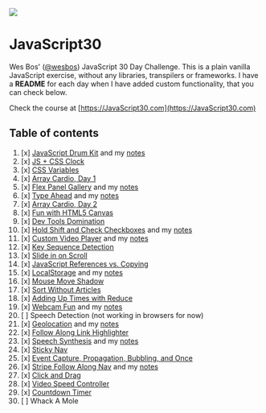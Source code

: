 ![](https://javascript30.com/images/JS3-social-share.png)

# JavaScript30

Wes Bos' ([@wesbos](https://github.com/wesbos)) JavaScript 30 Day Challenge.
This is a plain vanilla JavaScript exercise, without any libraries, transpilers
or frameworks. I have a **README** for each day when I have added custom
functionality, that you can check below.

Check the course at [https://JavaScript30.com](https://JavaScript30.com)

## Table of contents

1. [x] [JavaScript Drum Kit](https://vanntile.github.io/JavaScript30/01%20-%20JavaScript%20Drum%20Kit/)
  and my [notes](./01%20-%20JavaScript%20Drum%20Kit)
2. [x] [JS + CSS Clock](https://vanntile.github.io/JavaScript30/02%20-%20JS%20and%20CSS%20Clock/)
3. [x] [CSS Variables](https://vanntile.github.io/JavaScript30/03%20-%20CSS%20Variables/)
4. [x] [Array Cardio, Day 1](https://vanntile.github.io/JavaScript30/04%20-%20Array%20Cardio%20Day%201/)
5. [x] [Flex Panel Gallery](https://vanntile.github.io/JavaScript30/05%20-%20Flex%20Panel%20Gallery/)
  and my [notes](./05%20-%20Flex%20Panel%20Gallery)
6. [x] [Type Ahead](https://vanntile.github.io/JavaScript30/06%20-%20Type%20Ahead)
  and my [notes](./06%20-%20Type%20Ahead)
7. [x] [Array Cardio, Day 2](https://vanntile.github.io/JavaScript30/07%20-%20Array%20Cardio%20Day%202/)
8. [x] [Fun with HTML5 Canvas](https://vanntile.github.io/JavaScript30/08%20-%20Fun%20with%20HTML5%20Canvas)
9. [x] [Dev Tools Domination](https://vanntile.github.io/JavaScript30/09%20-%20Dev%20Tools%20Domination/)
10. [x] [Hold Shift and Check Checkboxes](https://vanntile.github.io/JavaScript30/10%20-%20Hold%20Shift%20and%20Check%20Checkboxes)
  and my [notes](./10%20-%20Hold%20Shift%20and%20Check%20Checkboxes)
11. [x] [Custom Video Player](https://vanntile.github.io/JavaScript30/11%20-%20Custom%20Video%20Player/)
  and my [notes](./11%20-%20Custom%20Video%20Player)
12. [x] [Key Sequence Detection](https://vanntile.github.io/JavaScript30/12%20-%20Key%20Sequence%20Detection)
13. [x] [Slide in on Scroll](https://vanntile.github.io/JavaScript30/13%20-%20Slide%20in%20on%20Scroll)
14. [x] [JavaScript References vs. Copying](https://vanntile.github.io/JavaScript30/14%20-%20JavaScript%20References%20VS%20Copying)
15. [x] [LocalStorage](https://vanntile.github.io/JavaScript30/15%20-%20LocalStorage)
  and my [notes](./15%20-%20LocalStorage)
16. [x] [Mouse Move Shadow](https://vanntile.github.io/JavaScript30/16%20-%20Mouse%20Move%20Shadow)
17. [x] [Sort Without Articles](https://vanntile.github.io/JavaScript30/17%20-%20Sort%20Without%20Articles)
18. [x] [Adding Up Times with Reduce](https://vanntile.github.io/JavaScript30/18%20-%20Adding%20Up%20Times%20with%20Reduce)
19. [x] [Webcam Fun](https://vanntile.github.io/JavaScript30/19%20-%20Webcam%20Fun)
  and my [notes](./19%20-%20Webcam%20Fun)
20. [ ] Speech Detection (not working in browsers for now)
21. [x] [Geolocation](https://vanntile.github.io/JavaScript30/21%20-%20Geolocation)
  and my [notes](./21%20-%20Geolocation)
22. [x] [Follow Along Link Highlighter](https://vanntile.github.io/JavaScript30/22%20-%20Follow%20Along%20Link%20Highlighter)
23. [x] [Speech Synthesis](https://vanntile.github.io/JavaScript30/23%20-%20Speech%20Synthesis)
  and my [notes](./23%20-%20Speech%20Synthesis)
24. [x] [Sticky Nav](https://vanntile.github.io/JavaScript30/24%20-%20Sticky%20Nav)
25. [x] [Event Capture, Propagation, Bubbling, and Once](https://vanntile.github.io/JavaScript30/25%20-%20Event%20Capture,%20Propagation,%20Bubbling%20and%20Once)
26. [x] [Stripe Follow Along Nav](https://vanntile.github.io/JavaScript30/26%20-%20Stripe%20Follow%20Along%20Nav)
  and my [notes](./26%20-%20Stripe%20Follow%20Along%20Nav)
27. [x] [Click and Drag](https://vanntile.github.io/JavaScript30/27%20-%20Click%20and%20Drag)
28. [x] [Video Speed Controller](https://vanntile.github.io/JavaScript30/28%20-%20Video%20Speed%20Controller)
29. [x] [Countdown Timer](https://vanntile.github.io/JavaScript30/29%20-%20Countdown%20Timer)
30. [ ] Whack A Mole
